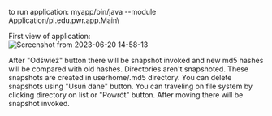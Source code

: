 to run application:
myapp/bin/java --module Application/pl.edu.pwr.app.Main\


First view of application:\
![Screenshot from 2023-06-20 14-58-13](https://github.com/Maurycjo/Maurycy_Niewczas_Portfolio/assets/59066809/99a0db32-242a-4c2a-92e0-5ef36afbabbb)

After "Odśwież" button there will be snapshot invoked and new md5 hashes will be compared with old hashes. Directories aren't snapshoted. These snapshots are created in userhome/.md5 directory. You can delete snapshots using "Usuń dane" button. You can traveling on file system by clicking directory on list or "Powrót" button. After moving there will be snapshot invoked.
